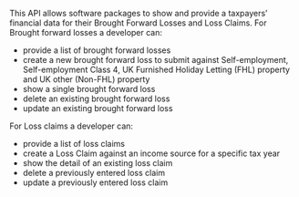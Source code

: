 This API allows software packages to show and provide a taxpayers’ financial data for their Brought Forward Losses and Loss Claims. 
For Brought forward losses a developer can:

* provide a list of brought forward losses
* create a new brought forward loss to submit against Self-employment, Self-employment Class 4, UK Furnished Holiday Letting (FHL) property and UK other (Non-FHL) property
* show a single brought forward loss
* delete an existing brought forward loss
* update an existing brought forward loss
 
For Loss claims a developer can:

* provide a list of loss claims
* create a Loss Claim against an income source for a specific tax year
* show the detail of an existing loss claim
* delete a previously entered loss claim
* update a previously entered loss claim